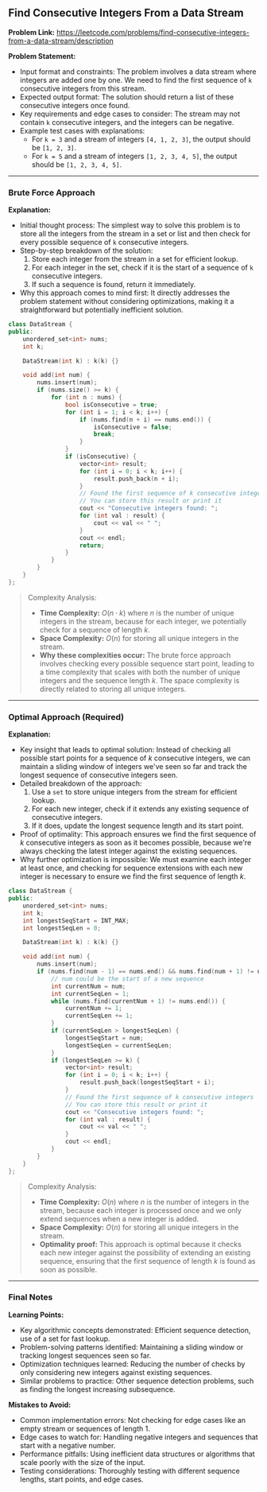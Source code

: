 ## Find Consecutive Integers From a Data Stream
**Problem Link:** https://leetcode.com/problems/find-consecutive-integers-from-a-data-stream/description

**Problem Statement:**
- Input format and constraints: The problem involves a data stream where integers are added one by one. We need to find the first sequence of `k` consecutive integers from this stream.
- Expected output format: The solution should return a list of these consecutive integers once found.
- Key requirements and edge cases to consider: The stream may not contain `k` consecutive integers, and the integers can be negative.
- Example test cases with explanations:
  - For `k = 3` and a stream of integers `[4, 1, 2, 3]`, the output should be `[1, 2, 3]`.
  - For `k = 5` and a stream of integers `[1, 2, 3, 4, 5]`, the output should be `[1, 2, 3, 4, 5]`.

---

### Brute Force Approach

**Explanation:**
- Initial thought process: The simplest way to solve this problem is to store all the integers from the stream in a set or list and then check for every possible sequence of `k` consecutive integers.
- Step-by-step breakdown of the solution:
  1. Store each integer from the stream in a set for efficient lookup.
  2. For each integer in the set, check if it is the start of a sequence of `k` consecutive integers.
  3. If such a sequence is found, return it immediately.
- Why this approach comes to mind first: It directly addresses the problem statement without considering optimizations, making it a straightforward but potentially inefficient solution.

```cpp
class DataStream {
public:
    unordered_set<int> nums;
    int k;

    DataStream(int k) : k(k) {}

    void add(int num) {
        nums.insert(num);
        if (nums.size() >= k) {
            for (int n : nums) {
                bool isConsecutive = true;
                for (int i = 1; i < k; i++) {
                    if (nums.find(n + i) == nums.end()) {
                        isConsecutive = false;
                        break;
                    }
                }
                if (isConsecutive) {
                    vector<int> result;
                    for (int i = 0; i < k; i++) {
                        result.push_back(n + i);
                    }
                    // Found the first sequence of k consecutive integers
                    // You can store this result or print it
                    cout << "Consecutive integers found: ";
                    for (int val : result) {
                        cout << val << " ";
                    }
                    cout << endl;
                    return;
                }
            }
        }
    }
};
```

> Complexity Analysis:
> - **Time Complexity:** $O(n \cdot k)$ where $n$ is the number of unique integers in the stream, because for each integer, we potentially check for a sequence of length $k$.
> - **Space Complexity:** $O(n)$ for storing all unique integers in the stream.
> - **Why these complexities occur:** The brute force approach involves checking every possible sequence start point, leading to a time complexity that scales with both the number of unique integers and the sequence length $k$. The space complexity is directly related to storing all unique integers.

---

### Optimal Approach (Required)

**Explanation:**
- Key insight that leads to optimal solution: Instead of checking all possible start points for a sequence of $k$ consecutive integers, we can maintain a sliding window of integers we've seen so far and track the longest sequence of consecutive integers seen.
- Detailed breakdown of the approach:
  1. Use a `set` to store unique integers from the stream for efficient lookup.
  2. For each new integer, check if it extends any existing sequence of consecutive integers.
  3. If it does, update the longest sequence length and its start point.
- Proof of optimality: This approach ensures we find the first sequence of $k$ consecutive integers as soon as it becomes possible, because we're always checking the latest integer against the existing sequences.
- Why further optimization is impossible: We must examine each integer at least once, and checking for sequence extensions with each new integer is necessary to ensure we find the first sequence of length $k$.

```cpp
class DataStream {
public:
    unordered_set<int> nums;
    int k;
    int longestSeqStart = INT_MAX;
    int longestSeqLen = 0;

    DataStream(int k) : k(k) {}

    void add(int num) {
        nums.insert(num);
        if (nums.find(num - 1) == nums.end() && nums.find(num + 1) != nums.end()) {
            // num could be the start of a new sequence
            int currentNum = num;
            int currentSeqLen = 1;
            while (nums.find(currentNum + 1) != nums.end()) {
                currentNum += 1;
                currentSeqLen += 1;
            }
            if (currentSeqLen > longestSeqLen) {
                longestSeqStart = num;
                longestSeqLen = currentSeqLen;
            }
            if (longestSeqLen >= k) {
                vector<int> result;
                for (int i = 0; i < k; i++) {
                    result.push_back(longestSeqStart + i);
                }
                // Found the first sequence of k consecutive integers
                // You can store this result or print it
                cout << "Consecutive integers found: ";
                for (int val : result) {
                    cout << val << " ";
                }
                cout << endl;
            }
        }
    }
};
```

> Complexity Analysis:
> - **Time Complexity:** $O(n)$ where $n$ is the number of integers in the stream, because each integer is processed once and we only extend sequences when a new integer is added.
> - **Space Complexity:** $O(n)$ for storing all unique integers in the stream.
> - **Optimality proof:** This approach is optimal because it checks each new integer against the possibility of extending an existing sequence, ensuring that the first sequence of length $k$ is found as soon as possible.

---

### Final Notes

**Learning Points:**
- Key algorithmic concepts demonstrated: Efficient sequence detection, use of a set for fast lookup.
- Problem-solving patterns identified: Maintaining a sliding window or tracking longest sequences seen so far.
- Optimization techniques learned: Reducing the number of checks by only considering new integers against existing sequences.
- Similar problems to practice: Other sequence detection problems, such as finding the longest increasing subsequence.

**Mistakes to Avoid:**
- Common implementation errors: Not checking for edge cases like an empty stream or sequences of length 1.
- Edge cases to watch for: Handling negative integers and sequences that start with a negative number.
- Performance pitfalls: Using inefficient data structures or algorithms that scale poorly with the size of the input.
- Testing considerations: Thoroughly testing with different sequence lengths, start points, and edge cases.